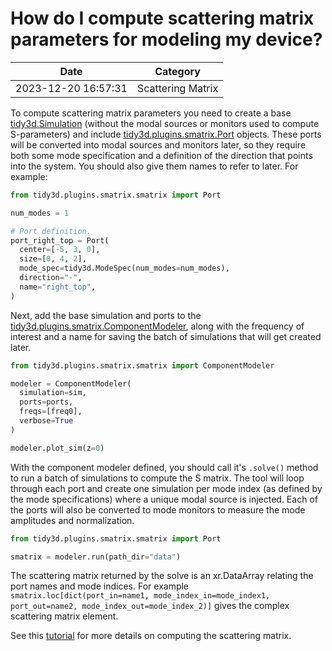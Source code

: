 # How do I compute scattering matrix parameters for modeling my device?

| Date       | Category    |
|------------|-------------|
| 2023-12-20 16:57:31 | Scattering Matrix |


To compute scattering matrix parameters you need to create a base [tidy3d.Simulation](https://docs.flexcompute.com/projects/tidy3d/en/latest/_autosummary/tidy3d.Simulation.html) (without the modal sources or monitors used to compute S-parameters) and include [tidy3d.plugins.smatrix.Port](https://docs.flexcompute.com/projects/tidy3d/en/latest/_autosummary/tidy3d.plugins.smatrix.Port.html) objects. These ports will be converted into modal sources  and monitors later, so they require both some mode specification and a definition of the direction that points into the system. You should also give them names to refer to later. For example:



```python
from tidy3d.plugins.smatrix.smatrix import Port

num_modes = 1

# Port definition.
port_right_top = Port(
  center=[-5, 3, 0],
  size=[0, 4, 2],
  mode_spec=tidy3d.ModeSpec(num_modes=num_modes),
  direction="-",
  name="right_top",
)

```





Next, add the base simulation and ports to the [tidy3d.plugins.smatrix.ComponentModeler](https://docs.flexcompute.com/projects/tidy3d/en/latest/_autosummary/tidy3d.plugins.smatrix.ComponentModeler.html), along with the frequency of interest and a name for saving the batch of simulations that will get created later.



```python
from tidy3d.plugins.smatrix.smatrix import ComponentModeler

modeler = ComponentModeler(
  simulation=sim,
  ports=ports,
  freqs=[freq0],
  verbose=True
)

modeler.plot_sim(z=0)

```





With the component modeler defined, you should call it's `.solve()` method to run a batch of simulations to compute the S matrix. The tool will loop through each port and create one simulation per mode index (as defined by the mode specifications) where a unique modal source is injected. Each of the ports will also be converted to mode monitors to measure the mode amplitudes and normalization.



```python
from tidy3d.plugins.smatrix.smatrix import Port

smatrix = modeler.run(path_dir="data")

```





The scattering matrix returned by the solve is an xr.DataArray relating the port names and mode indices. For example `smatrix.loc[dict(port_in=name1, mode_index_in=mode_index1, port_out=name2, mode_index_out=mode_index_2)]` gives the complex scattering matrix element.

See this [tutorial](https://www.flexcompute.com/tidy3d/examples/notebooks/SMatrix/) for more details on computing the scattering matrix.